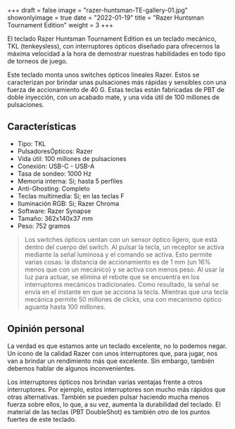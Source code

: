 +++
draft = false
image = "razer-huntsman-TE-gallery-01.jpg"
showonlyimage = true
date = "2022-01-19"
title = "Razer Huntsman Tournament Edition"
weight = 3
+++

El teclado Razer Huntsman Tournament Edition es un teclado mecánico, TKL (tenkeysless), con interruptores ópticos diseñado para ofrecernos la máxima velocidad a la hora de demostrar nuestras habilidades en todo tipo de torneos de juego.

<!--more-->

Este teclado monta unos switches ópticos lineales Razer. Estos se caracterizan por brindar unas pulsaciones más rápidas y sensibles con una fuerza de accionamiento de 40 G. Estas teclas están fabricadas de PBT de doble inyección, con un acabado mate, y una vida útil de 100 millones de pulsaciones.

## Características

- Tipo: TKL
- PulsadoresÓpticos:  Razer
- Vida útil: 100 millones de pulsaciones
- Conexión: USB-C - USB-A
- Tasa de sondeo: 1000 Hz
- Memoria interna: Si; hasta 5 perfiles
- Anti-Ghosting: Completo
- Teclas multimedia: Si; en las teclas F
- Iluminación RGB: Si; Razer Chroma
- Software: Razer Synapse
- Tamaño: 362x140x37 mm
- Peso: 752 gramos

> Los switches ópticos uentan con un sensor óptico ligero, que está dentro del cuerpo del switch. Al pulsar la tecla, un receptor se activa mediante la señal luminosa y el comando se activa. Esto permite varias cosas: la distancia de accionamiento es de 1 mm (un 16% menos que con un mecánico) y se activa con menos peso. Al usar la luz para actuar, se elimina el rebote que se encuentra en los interruptores mecánicos tradicionales. Como resultado, la señal se envía en el instante en que se acciona la tecla. Mientras que una tecla mecánica permite 50 millones de clicks, una con mecanismo óptico aguanta hasta 100 millones.

## Opinión personal

La verdad es que estamos ante un teclado excelente, no lo podemos negar. Un icono de la calidad Razer con unos interruptores que, para jugar, nos van a brindar un rendimiento más que excelente. Sin embargo, también debemos hablar de algunos inconvenientes.

Los interruptores ópticos nos brindan varias ventajas frente a otros interruptores. Por ejemplo, estos interruptores son mucho más rápidos que otras alternativas. También se pueden pulsar haciendo mucha menos fuerza sobre ellos, lo que, a su vez, aumenta la durabilidad del teclado. El material de las teclas (PBT DoubleShot) es también otro de los puntos fuertes de este teclado.
